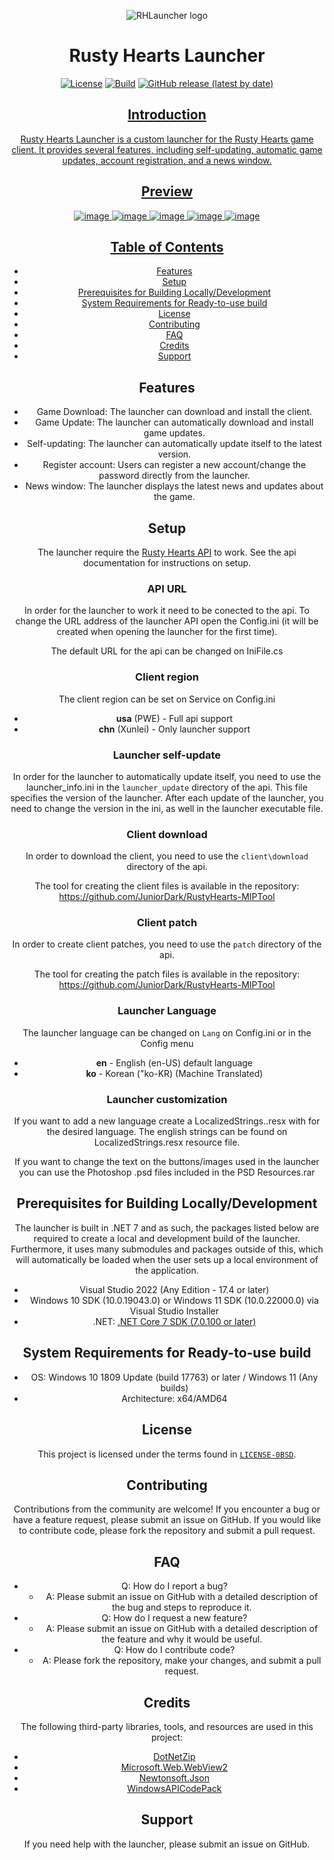 <div align="center">

![RHLauncher logo](rhlauncher.png)

# Rusty Hearts Launcher
[![License](https://img.shields.io/github/license/JuniorDark/RustyHearts-Launcher?color=green)](LICENSE)
[![Build](https://github.com/JuniorDark/RustyHearts-Launcher/actions/workflows/build.yml/badge.svg)](https://github.com/JuniorDark/RustyHearts-Launcher/actions/workflows/build.yml)
[![GitHub release (latest by date)](https://img.shields.io/github/v/release/JuniorDark/RustyHearts-Launcher)](https://github.com/JuniorDark/RustyHearts-Launcher/releases/latest) <a href="https://github.com/JuniorDark/RustyHearts-Launcher/releases">
 
## Introduction
Rusty Hearts Launcher is a custom launcher for the Rusty Hearts game client. It provides several features, including self-updating, automatic game updates, account registration, and a news window.

## Preview
![image](screenshoots/preview-01.png)
![image](screenshoots/preview-02.png)
![image](screenshoots/preview-03.png)
![image](screenshoots/preview-04.png)
![image](screenshoots/preview-ko.png)

## Table of Contents
* [Features](#features)
* [Setup](#setup)
* [Prerequisites for Building Locally/Development](#prerequisites-for-building-locallydevelopment)
* [System Requirements for Ready-to-use build](#system-requirements-for-ready-to-use-build)
* [License](#license)
* [Contributing](#contributing)
* [FAQ](#faq)
* [Credits](#credits)
* [Support](#support)

## Features
* Game Download: The launcher can download and install the client.
* Game Update: The launcher can automatically download and install game updates.
* Self-updating: The launcher can automatically update itself to the latest version.
* Register account: Users can register a new account/change the password directly from the launcher.
* News window: The launcher displays the latest news and updates about the game.

## Setup
The launcher require the [Rusty Hearts API](https://github.com/JuniorDark/RustyHearts-API) to work. See the api documentation for instructions on setup.

### API URL
In order for the launcher to work it need to be conected to the api. To change the URL address of the launcher API open the Config.ini (it will be created when opening the launcher for the first time).

The default URL for the api can be changed on IniFile.cs

### Client region
The client region can be set on Service on Config.ini 

* **usa** (PWE) - Full api support
* **chn** (Xunlei) - Only launcher support

### Launcher self-update
In order for the launcher to automatically update itself, you need to use the launcher_info.ini in the `launcher_update` directory of the api. This file specifies the version of the launcher. After each update of the launcher, you need to change the version in the ini, as well in the launcher executable file.

### Client download
In order to download the client, you need to use the `client\download` directory of the api.

The tool for creating the client files is available in the repository: https://github.com/JuniorDark/RustyHearts-MIPTool

### Client patch
In order to create client patches, you need to use the `patch` directory of the api.

The tool for creating the patch files is available in the repository: https://github.com/JuniorDark/RustyHearts-MIPTool

### Launcher Language
The launcher language can be changed on `Lang` on Config.ini or in the Config menu

* **en** - English (en-US) default language
* **ko** - Korean ("ko-KR) (Machine Translated)

### Launcher customization
If you want to add a new language create a LocalizedStrings.<language>.resx with for the desired language. The english strings can be found on LocalizedStrings.resx resource file.

If you want to change the text on the buttons/images used in the launcher you can use the Photoshop .psd files included in the PSD Resources.rar

## Prerequisites for Building Locally/Development
The launcher is built in .NET 7 and as such, the packages listed below are required to create a local and development build of the launcher. Furthermore, it uses many submodules and packages outside of this, which will automatically be loaded when the user sets up a local environment of the application.
* Visual Studio 2022 (Any Edition - 17.4 or later)
* Windows 10 SDK (10.0.19043.0) or Windows 11 SDK (10.0.22000.0) via Visual Studio Installer
* .NET: [.NET Core 7 SDK (7.0.100 or later)](https://dotnet.microsoft.com/en-us/download/dotnet/7.0)

## System Requirements for Ready-to-use build
* OS: Windows 10 1809 Update (build 17763) or later / Windows 11 (Any builds)
* Architecture: x64/AMD64

## License
This project is licensed under the terms found in [`LICENSE-0BSD`](LICENSE).

## Contributing
Contributions from the community are welcome! If you encounter a bug or have a feature request, please submit an issue on GitHub. If you would like to contribute code, please fork the repository and submit a pull request.

## FAQ
* Q: How do I report a bug?
  * A: Please submit an issue on GitHub with a detailed description of the bug and steps to reproduce it.
* Q: How do I request a new feature?
  * A: Please submit an issue on GitHub with a detailed description of the feature and why it would be useful.
* Q: How do I contribute code?
  * A: Please fork the repository, make your changes, and submit a pull request.

## Credits
The following third-party libraries, tools, and resources are used in this project:
* [DotNetZip](https://www.nuget.org/packages/DotNetZip)
* [Microsoft.Web.WebView2](https://www.nuget.org/packages/Microsoft.Web.WebView2)
* [Newtonsoft.Json](https://www.nuget.org/packages/Newtonsoft.Json)
* [WindowsAPICodePack](https://www.nuget.org/packages/WindowsAPICodePack)

## Support
If you need help with the launcher, please submit an issue on GitHub.

